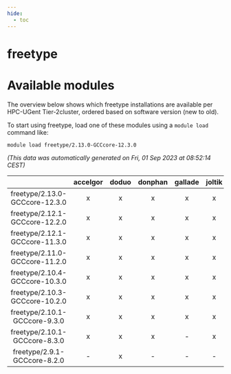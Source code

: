 ```yaml
---
hide:
  - toc
---
```


freetype
========

# Available modules


The overview below shows which freetype installations are available per HPC-UGent Tier-2cluster, ordered based on software version (new to old).

To start using freetype, load one of these modules using a `module load` command like:

```shell
module load freetype/2.13.0-GCCcore-12.3.0
```

*(This data was automatically generated on Fri, 01 Sep 2023 at 08:52:14 CEST)*  

| |accelgor|doduo|donphan|gallade|joltik|skitty|swalot|victini|
| :---: | :---: | :---: | :---: | :---: | :---: | :---: | :---: | :---: |
|freetype/2.13.0-GCCcore-12.3.0|x|x|x|x|x|x|x|x|
|freetype/2.12.1-GCCcore-12.2.0|x|x|x|x|x|x|x|x|
|freetype/2.12.1-GCCcore-11.3.0|x|x|x|x|x|x|x|x|
|freetype/2.11.0-GCCcore-11.2.0|x|x|x|x|x|x|x|x|
|freetype/2.10.4-GCCcore-10.3.0|x|x|x|x|x|x|x|x|
|freetype/2.10.3-GCCcore-10.2.0|x|x|x|x|x|x|x|x|
|freetype/2.10.1-GCCcore-9.3.0|x|x|x|x|x|x|x|x|
|freetype/2.10.1-GCCcore-8.3.0|x|x|x|-|x|x|x|x|
|freetype/2.9.1-GCCcore-8.2.0|-|x|-|-|-|-|x|-|
